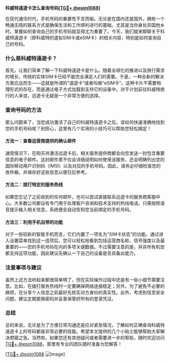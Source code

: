 **科威特遠遊卡怎么查询号码[[TG💪+ @esim1088](https://t.me/s/esim1088)]**

在现代通讯时代，手机号码的重要性不言而喻。无论是在国内还是国外，拥有一个畅通无阻的联系方式是确保生活和工作顺利进行的基础。尤其是当你身处异国他乡时，掌握如何查询自己的手机号码就显得尤为重要了。今天，我们就来聊聊关于科威特遠遊卡（即科威特的虚拟SIM卡或eSIM卡）的相关内容，特别是如何查询自己的号码。

### 什么是科威特遠遊卡？

首先，让我们简单了解一下科威特遠遊卡是什么。随着全球化的推进以及旅行需求的增长，传统的实体SIM卡已经不能完全满足人们的需要。于是，一种全新的解决方案应运而生——这就是所谓的“遠遊卡”或者叫做“eSIM卡”。这种卡片不需要物理形式的存在，而是通过电子方式加载到支持它的设备中。对于计划前往科威特旅行的人来说，远遊卡无疑是一个非常方便的选择。

### 查询号码的方法

那么问题来了，当您成功激活了自己的科威特遠遊卡之后，该如何快速准确地找到您的手机号码呢？别担心，这里有几个实用的小技巧可以帮助您轻松搞定！

#### 方法一：查看运营商提供的确认邮件

通常情况下，在购买并激活远遊卡后，相关服务提供商都会向您发送一封包含重要信息的电子邮件。这封邮件里不仅会详细说明如何使用该服务，还会明确列出您的国际移动用户识别码（IMSI）以及对应的手机号码。因此，请务必仔细检查您的收件箱，并保存好这些信息以便日后参考。

#### 方法二：拨打特定的服务热线

如果您忘记了之前收到的任何邮件，也可以尝试直接联系远遊卡的服务商客服中心。大多数公司都设有专门用于处理客户咨询和技术支持的热线电话。只需按照语音提示输入相关信息，系统便会自动告知您当前绑定的手机号码。

#### 方法三：利用手机自带的功能

对于一些较新的智能手机而言，它们内置了一项名为“SIM卡状态”的功能。通过进入设置菜单找到这一选项后，您可以轻松地看到包括运营商名称、信号强度以及最重要的——您的手机号码在内的多项关键数据。不过需要注意的是，并非所有机型都支持这项功能，因此建议先确认一下自己的设备是否具备此能力。

### 注意事项与建议

虽然上述方法听起来都很简单明了，但在实际操作过程中还是有一些小细节需要注意。比如，在拨打服务热线时一定要确保网络连接稳定；另外，为了避免不必要的麻烦，在分享个人信息之前最好先核实对方身份的真实性。此外，考虑到信息安全问题，建议定期更换密码并妥善保管好所有的登录凭证。

### 总结

总的来说，无论是为了方便日常沟通还是应对紧急情况，了解如何正确查询科威特遠遊卡上的号码都是非常必要的技能。希望本文提供的几个小贴士能够帮助大家解决燃眉之急。当然啦，如果您还有其他疑问或者需要进一步的帮助，随时欢迎访问[TG💪+ @esim1088](https://t.me/s/esim1088)，那里有专业的团队随时准备为您解答！

[[TG💪+ @esim1088](https://t.me/s/esim1088) ![Image](https://i.postimg.cc/4NQfJmqS/Snipaste-2025-05-13-00-14-12.png)]